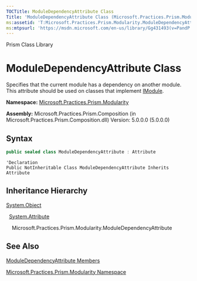 ```yaml
---
TOCTitle: ModuleDependencyAttribute Class
Title: 'ModuleDependencyAttribute Class (Microsoft.Practices.Prism.Modularity)'
ms:assetid: 'T:Microsoft.Practices.Prism.Modularity.ModuleDependencyAttribute'
ms:mtpsurl: 'https://msdn.microsoft.com/en-us/library/Gg431493(v=PandP.50)'
---
```


Prism Class Library

ModuleDependencyAttribute Class
===============================

Specifies that the current module has a dependency on another module. This attribute should be used on classes that implement [IModule](https://msdn.microsoft.com/en-us/library/microsoft.practices.prism.modularity.imodule(v=pandp.50)).

**Namespace:** [Microsoft.Practices.Prism.Modularity](https://msdn.microsoft.com/en-us/library/microsoft.practices.prism.modularity(v=pandp.50))

**Assembly:** Microsoft.Practices.Prism.Composition (in Microsoft.Practices.Prism.Composition.dll) Version: 5.0.0.0 (5.0.0.0)

Syntax
------

```C#
public sealed class ModuleDependencyAttribute : Attribute
```
```VB
'Declaration
Public NotInheritable Class ModuleDependencyAttribute Inherits Attribute
```

Inheritance Hierarchy
---------------------

<span id="familyToggle"></span>[System.Object](http://msdn2.microsoft.com/en-us/library/e5kfa45b)

  [System.Attribute](http://msdn2.microsoft.com/en-us/library/e8kc3626)
  
    Microsoft.Practices.Prism.Modularity.ModuleDependencyAttribute

See Also
--------


[ModuleDependencyAttribute Members](https://msdn.microsoft.com/en-us/library/microsoft.practices.prism.modularity.moduledependencyattribute_members(v=pandp.50))

[Microsoft.Practices.Prism.Modularity Namespace](https://msdn.microsoft.com/en-us/library/microsoft.practices.prism.modularity(v=pandp.50))
